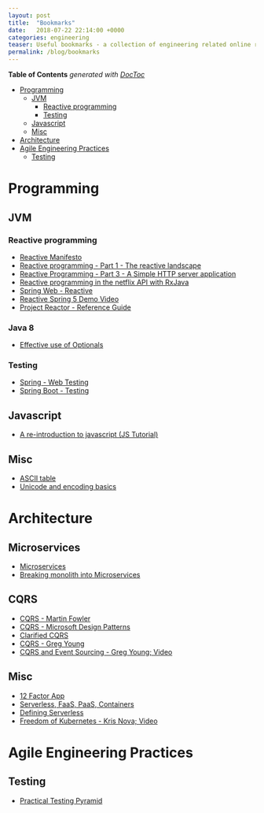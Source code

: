 ```yaml
---
layout: post
title:  "Bookmarks"
date:   2018-07-22 22:14:00 +0000   
categories: engineering
teaser: Useful bookmarks - a collection of engineering related online resources
permalink: /blog/bookmarks
---
```


<!-- START doctoc generated TOC please keep comment here to allow auto update -->
<!-- DON'T EDIT THIS SECTION, INSTEAD RE-RUN doctoc TO UPDATE -->
**Table of Contents**  *generated with [DocToc](https://github.com/thlorenz/doctoc)*

- [Programming](#programming)
  - [JVM](#jvm)
    - [Reactive programming](#reactive-programming)
    - [Testing](#testing)
  - [Javascript](#javascript)
  - [Misc](#misc)
- [Architecture](#architecture)
- [Agile Engineering Practices](#agile-engineering-practices)
  - [Testing](#testing-1)

<!-- END doctoc generated TOC please keep comment here to allow auto update -->

# Programming
## JVM
### Reactive programming
* [Reactive Manifesto](https://www.reactivemanifesto.org/)
* [Reactive programming - Part 1 - The reactive landscape](https://spring.io/blog/2016/06/07/notes-on-reactive-programming-part-i-the-reactive-landscape#reactive-programming-in-java)
* [Reactive Programming - Part 3 - A Simple HTTP server application](https://spring.io/blog/2016/07/20/notes-on-reactive-programming-part-iii-a-simple-http-server-application)
* [Reactive programming in the netflix API with RxJava](https://medium.com/netflix-techblog/reactive-programming-in-the-netflix-api-with-rxjava-7811c3a1496a)
* [Spring Web - Reactive](https://docs.spring.io/spring/docs/5.0.9.RELEASE/spring-framework-reference/web-reactive.html)
* [Reactive Spring 5 Demo Video](https://www.infoq.com/presentations/reactive-spring-5)
* [Project Reactor - Reference Guide](http://projectreactor.io/docs/core/release/reference/)

### Java 8
* [Effective use of Optionals](https://www.oracle.com/technetwork/articles/java/java8-optional-2175753.html)

### Testing
* [Spring - Web Testing](https://spring.io/guides/gs/testing-web/)
* [Spring Boot - Testing](https://docs.spring.io/spring-boot/docs/2.0.5.RELEASE/reference/html/boot-features-testing.html)

## Javascript
* [A re-introduction to javascript (JS Tutorial)](https://developer.mozilla.org/en-US/docs/Web/JavaScript/A_re-introduction_to_JavaScript)

## Misc
* [ASCII table](https://www.asciitable.com/)
* [Unicode and encoding basics](https://www.joelonsoftware.com/2003/10/08/the-absolute-minimum-every-software-developer-absolutely-positively-must-know-about-unicode-and-character-sets-no-excuses/)

# Architecture
## Microservices
* [Microservices](https://martinfowler.com/articles/microservices.html)
* [Breaking monolith into Microservices](https://martinfowler.com/articles/break-monolith-into-microservices.html)

## CQRS
* [CQRS - Martin Fowler](https://martinfowler.com/bliki/CQRS.html)
* [CQRS - Microsoft Design Patterns](https://docs.microsoft.com/en-us/azure/architecture/patterns/cqrs)
* [Clarified CQRS](http://udidahan.com/2009/12/09/clarified-cqrs/)
* [CQRS - Greg Young](http://codebetter.com/gregyoung/2010/02/16/cqrs-task-based-uis-event-sourcing-agh/)
* [CQRS and Event Sourcing - Greg Young; Video](https://www.youtube.com/watch?v=JHGkaShoyNs)

## Misc
* [12 Factor App](https://12factor.net/)
* [Serverless, FaaS, PaaS, Containers](https://martinfowler.com/articles/serverless.html)
* [Defining Serverless](https://blog.symphonia.io/defining-serverless-part-1-704d72bc8a32)
* [Freedom of Kubernetes - Kris Nova; Video](https://www.safaribooksonline.com/videos/velocity-conference/9781492025931/9781492025931-video323597)

# Agile Engineering Practices
## Testing
* [Practical Testing Pyramid](https://martinfowler.com/articles/practical-test-pyramid.html)